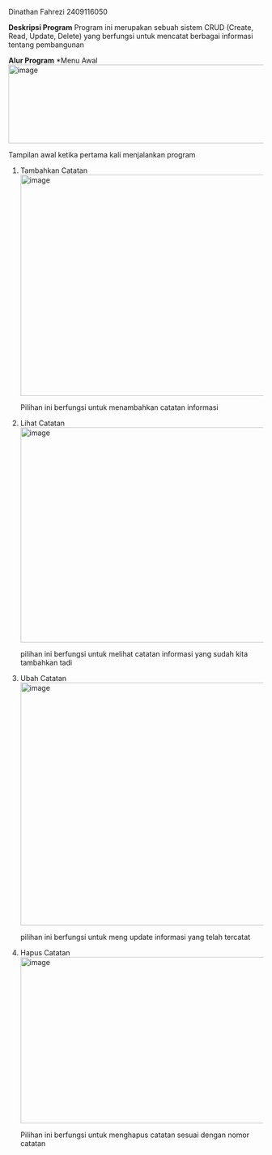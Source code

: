Dinathan Fahrezi 2409116050

**Deskripsi Program**
Program ini merupakan sebuah sistem CRUD (Create, Read, Update, Delete) yang berfungsi untuk mencatat berbagai informasi tentang pembangunan

**Alur Program**
*Menu Awal
   <img width="592" height="155" alt="image" src="https://github.com/user-attachments/assets/77455492-d54b-425b-a939-e557071f4b88" />

Tampilan awal ketika pertama kali menjalankan program

1. Tambahkan Catatan
      <img width="758" height="436" alt="image" src="https://github.com/user-attachments/assets/ffb2f55c-c0fc-4a4d-a5de-f2f0d72b0f70" />

   Pilihan ini berfungsi untuk menambahkan catatan informasi 
3. Lihat Catatan
      <img width="587" height="424" alt="image" src="https://github.com/user-attachments/assets/773110e9-4266-469e-b17c-d3b69f71bd9d" />

   pilihan ini berfungsi untuk melihat catatan informasi yang sudah kita tambahkan tadi
5. Ubah Catatan
      <img width="759" height="479" alt="image" src="https://github.com/user-attachments/assets/65e3de77-7441-43a1-a775-088268c0ece4" />

   pilihan ini berfungsi untuk meng update informasi yang telah tercatat
6. Hapus Catatan
      <img width="584" height="328" alt="image" src="https://github.com/user-attachments/assets/54d6c34e-0b1d-4b9a-9c14-a1f539a59255" />

   Pilihan ini berfungsi untuk menghapus catatan sesuai dengan nomor catatan
   
